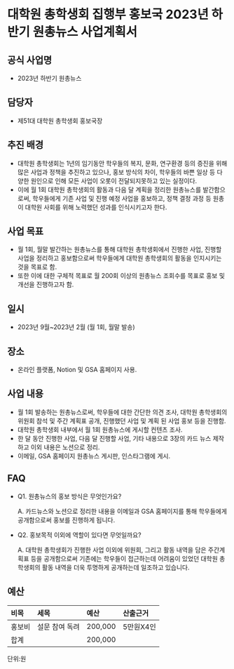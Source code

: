 # 대학원 총학생회 집행부 홍보국 2023년 하반기 원총뉴스 사업계획서

## 공식 사업명

-   2023년 하반기 원총뉴스

## 담당자

-   제51대 대학원 총학생회 홍보국장

## 추진 배경

-   대학원 총학생회는 1년의 임기동안 학우들의 복지, 문화, 연구환경 등의
    증진을 위해 많은 사업과 정책을 추진하고 있으나, 홍보 방식의 차이,
    학우들의 바쁜 일상 등 다양한 원인으로 인해 모든 사업이 오롯이
    전달되지못하고 있는 실정이다.
-   이에 월 1회 대학원 총학생회의 활동과 다음 달 계획을 정리한
    원총뉴스를 발간함으로써, 학우들에게 기존 사업 및 진행 예정 사업을
    홍보하고, 정책 결정 과정 등 원총이 대학원 사회를 위해 노력했던
    성과를 인식시키고자 한다.

## 사업 목표

-   월 1회, 월말 발간하는 원총뉴스를 통해 대학원 총학생회에서 진행한
    사업, 진행할 사업을 정리하고 홍보함으로써 학우들에게 대학원
    총학생회의 활동을 인지시키는 것을 목표로 함.
-   또한 이에 대한 구체적 목표로 월 200회 이상의 원총뉴스 조회수를
    목표로 홍보 및 개선을 진행하고자 함.

## 일시

-   2023년 9월\~2023년 2월 (월 1회, 월말 발송)

## 장소

-   온라인 플랫폼, Notion 및 GSA 홈페이지 사용.

## 사업 내용

-   월 1회 발송하는 원총뉴스로써, 학우들에 대한 간단한 의견 조사, 대학원
    총학생회의 위원회 참석 및 주간 계획표 공개, 진행했던 사업 및 계획 된
    사업 홍보 등을 진행함.
-   대학원 총학생회 내부에서 월 1회 원총뉴스에 게시할 컨텐츠 조사.
-   한 달 동안 진행한 사업, 다음 달 진행할 사업, 기타 내용으로 3장의
    카드 뉴스 제작하고 이외 내용은 노션으로 정리.
-   이메일, GSA 홈페이지 원총뉴스 게시판, 인스타그램에 게시.

## FAQ

-   Q1. 원총뉴스의 홍보 방식은 무엇인가요?

    A. 카드뉴스와 노션으로 정리한 내용을 이메일과 GSA 홈페이지를 통해
    학우들에게 공개함으로써 홍보를 진행하게 됩니다.

-   Q2. 홍보목적 이외에 역할이 있다면 무엇일까요?

    A. 대학원 총학생회가 진행한 사업 이외에 위원회, 그리고 활동 내역을
    담은 주간계획표 등을 공개함으로써 기존에는 학우들이 접근하는데
    어려움이 있었던 대학원 총학생회의 활동 내역을 더욱 투명하게
    공개하는데 일조하고 있습니다.

## 예산

  
  | 비목       | 세목          | 예산       | 산출근거                 |
|:-----------|:--------------|:-----------|:-------------------------|
| 홍보비   | 설문 참여 독려 | 200,000  | 5만원X4인 |
| 합계       |               | 200,000 |                          |

단위:원
